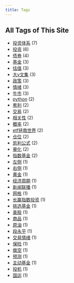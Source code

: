 ```yaml
---
title: Tags
---
```

## All Tags of This Site
* [投资体系](../tags/投资体系.md) (7)
* [投资](../tags/投资.md) (6)
* [债券](../tags/债券.md) (4)
* [基金](../tags/基金.md) (3)
* [估值](../tags/估值.md) (3)
* [大v文集](../tags/大v文集.md) (3)
* [政策](../tags/政策.md) (3)
* [情绪](../tags/情绪.md) (3)
* [牛市](../tags/牛市.md) (3)
* [python](../tags/python.md) (2)
* [套利](../tags/套利.md) (2)
* [交易](../tags/交易.md) (2)
* [相关性](../tags/相关性.md) (2)
* [概率](../tags/概率.md) (2)
* [etf拯救世界](../tags/etf拯救世界.md) (2)
* [仓位](../tags/仓位.md) (2)
* [凯利公式](../tags/凯利公式.md) (2)
* [量化](../tags/量化.md) (2)
* [指数基金](../tags/指数基金.md) (2)
* [左侧](../tags/左侧.md) (1)
* [右侧](../tags/右侧.md) (1)
* [黄金](../tags/黄金.md) (1)
* [经济周期](../tags/经济周期.md) (1)
* [新闻联播](../tags/新闻联播.md) (1)
* [网格](../tags/网格.md) (1)
* [长赢指数投资](../tags/长赢指数投资.md) (1)
* [挑选基金](../tags/挑选基金.md) (1)
* [美股](../tags/美股.md) (1)
* [商品](../tags/商品.md) (1)
* [原油](../tags/原油.md) (1)
* [段永平](../tags/段永平.md) (1)
* [交易情绪](../tags/交易情绪.md) (1)
* [保险](../tags/保险.md) (1)
* [做空](../tags/做空.md) (1)
* [预测](../tags/预测.md) (1)
* [主动基金](../tags/主动基金.md) (1)
* [投机](../tags/投机.md) (1)
* [国运](../tags/国运.md) (1)